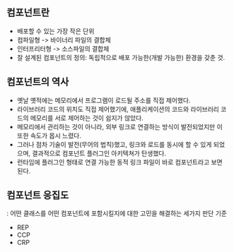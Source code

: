 ## 컴포넌트란
- 배포할 수 있는 가장 작은 단위
- 컴파일형 -> 바이너리 파일의 결합체
- 인터프리터형 -> 소스파일의 결합체
- 잘 설계된 컴포넌트의 정의: 독립적으로 배포 가능한(개발 가능한) 환경을 갖춘 것.

## 컴포넌트의 역사
- 옛날 옛적에는 메모리에서 프로그램이 로드될 주소를 직접 제어했다. 
- 라이브러리 코드의 위치도 직접 제어했기에, 애플리케이션의 코드와 라이브러리 코드의 메모리를 서로 제어하는 것이 쉽지가 않았다.
- 메모리에서 관리하는 것이 아니라, 외부 링크로 연결하는 방식이 발전되었지만 이 또한 속도가 몹시 느렸다.
- 그러나 점차 기술이 발전(무어의 법칙)했고, 링크와 로드를 동시에 할 수 있게 되었으며, 결과적으로 컴포넌트 플러그인 아키텍쳐가 탄생했다.
- 런타임에 플러그인 형태로 연결 가능한 동적 링크 파일이 바로 컴포넌트라고 보면 된다.

## 컴포넌트 응집도
: 어떤 클래스를 어떤 컴포넌트에 포함시킬지에 대한 고민을 해결하는 세가지 판단 기준
- REP
- CCP
- CRP
